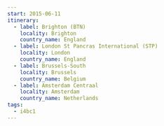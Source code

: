 ```yaml
---
start: 2015-06-11
itinerary:
  - label: Brighton (BTN)
    locality: Brighton
    country_name: England
  - label: London St Pancras International (STP)
    locality: London
    country_name: England
  - label: Brussels-South
    locality: Brussels
    country_name: Belgium
  - label: Amsterdam Centraal
    locality: Amsterdam
    country_name: Netherlands
tags:
  - i4bc1
---
```

